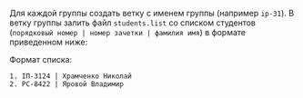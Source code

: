 Для каждой группы создать ветку с именем группы (например `ip-31`).
В ветку группы залить файл `students.list` со списком студентов (`порядковый номер | номер зачетки | фамилия имя`) в формате приведенном ниже:

Формат списка:
```
1. ІП-3124 | Храмченко Николай
2. РС-8422 | Яровой Владимир
```
